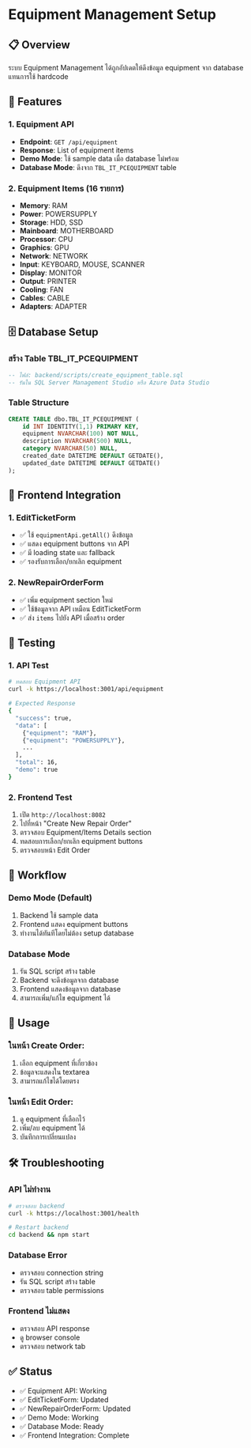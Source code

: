 # Equipment Management Setup

## 📋 **Overview**
ระบบ Equipment Management ได้ถูกอัปเดตให้ดึงข้อมูล equipment จาก database แทนการใช้ hardcode

## 🔧 **Features**

### **1. Equipment API**
- **Endpoint**: `GET /api/equipment`
- **Response**: List of equipment items
- **Demo Mode**: ใช้ sample data เมื่อ database ไม่พร้อม
- **Database Mode**: ดึงจาก `TBL_IT_PCEQUIPMENT` table

### **2. Equipment Items (16 รายการ)**
- **Memory**: RAM
- **Power**: POWERSUPPLY
- **Storage**: HDD, SSD
- **Mainboard**: MOTHERBOARD
- **Processor**: CPU
- **Graphics**: GPU
- **Network**: NETWORK
- **Input**: KEYBOARD, MOUSE, SCANNER
- **Display**: MONITOR
- **Output**: PRINTER
- **Cooling**: FAN
- **Cables**: CABLE
- **Adapters**: ADAPTER

## 🗄️ **Database Setup**

### **สร้าง Table TBL_IT_PCEQUIPMENT**
```sql
-- ไฟล์: backend/scripts/create_equipment_table.sql
-- รันใน SQL Server Management Studio หรือ Azure Data Studio
```

### **Table Structure**
```sql
CREATE TABLE dbo.TBL_IT_PCEQUIPMENT (
    id INT IDENTITY(1,1) PRIMARY KEY,
    equipment NVARCHAR(100) NOT NULL,
    description NVARCHAR(500) NULL,
    category NVARCHAR(50) NULL,
    created_date DATETIME DEFAULT GETDATE(),
    updated_date DATETIME DEFAULT GETDATE()
);
```

## 🎯 **Frontend Integration**

### **1. EditTicketForm**
- ✅ ใช้ `equipmentApi.getAll()` ดึงข้อมูล
- ✅ แสดง equipment buttons จาก API
- ✅ มี loading state และ fallback
- ✅ รองรับการเลือก/ยกเลิก equipment

### **2. NewRepairOrderForm**
- ✅ เพิ่ม equipment section ใหม่
- ✅ ใช้ข้อมูลจาก API เหมือน EditTicketForm
- ✅ ส่ง `items` ไปยัง API เมื่อสร้าง order

## 🚀 **Testing**

### **1. API Test**
```bash
# ทดสอบ Equipment API
curl -k https://localhost:3001/api/equipment

# Expected Response
{
  "success": true,
  "data": [
    {"equipment": "RAM"},
    {"equipment": "POWERSUPPLY"},
    ...
  ],
  "total": 16,
  "demo": true
}
```

### **2. Frontend Test**
1. เปิด `http://localhost:8082`
2. ไปที่หน้า "Create New Repair Order"
3. ตรวจสอบ Equipment/Items Details section
4. ทดสอบการเลือก/ยกเลิก equipment buttons
5. ตรวจสอบหน้า Edit Order

## 🔄 **Workflow**

### **Demo Mode (Default)**
1. Backend ใช้ sample data
2. Frontend แสดง equipment buttons
3. ทำงานได้ทันทีโดยไม่ต้อง setup database

### **Database Mode**
1. รัน SQL script สร้าง table
2. Backend จะดึงข้อมูลจาก database
3. Frontend แสดงข้อมูลจาก database
4. สามารถเพิ่ม/แก้ไข equipment ได้

## 📝 **Usage**

### **ในหน้า Create Order:**
1. เลือก equipment ที่เกี่ยวข้อง
2. ข้อมูลจะแสดงใน textarea
3. สามารถแก้ไขได้โดยตรง

### **ในหน้า Edit Order:**
1. ดู equipment ที่เลือกไว้
2. เพิ่ม/ลบ equipment ได้
3. บันทึกการเปลี่ยนแปลง

## 🛠️ **Troubleshooting**

### **API ไม่ทำงาน**
```bash
# ตรวจสอบ backend
curl -k https://localhost:3001/health

# Restart backend
cd backend && npm start
```

### **Database Error**
- ตรวจสอบ connection string
- รัน SQL script สร้าง table
- ตรวจสอบ table permissions

### **Frontend ไม่แสดง**
- ตรวจสอบ API response
- ดู browser console
- ตรวจสอบ network tab

## ✅ **Status**
- ✅ Equipment API: Working
- ✅ EditTicketForm: Updated
- ✅ NewRepairOrderForm: Updated
- ✅ Demo Mode: Working
- ✅ Database Mode: Ready
- ✅ Frontend Integration: Complete
